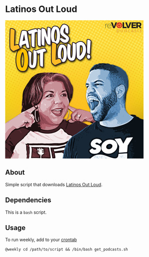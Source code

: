 # Latinos Out Loud

![Latinos Out Loud](images/logo.jpg)

## About

Simple script that downloads [Latinos Out Loud](https://www.revolverpodcasts.com/shows/latinos-out-loud/).

## Dependencies
This is a `bash` script.

## Usage

To run weekly, add to your [crontab](https://en.wikipedia.org/wiki/Cron)

```
@weekly cd /path/to/script && /bin/bash get_podcasts.sh
```

